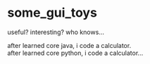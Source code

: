 # some_gui_toys
useful? interesting? who knows...

after learned core java, i code a calculator.  
after learned core python, i code a calculator...  

